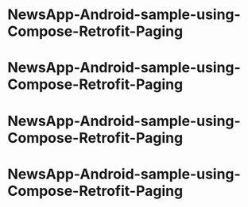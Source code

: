 # NewsApp-Android-sample-using-Compose-Retrofit-Paging
# NewsApp-Android-sample-using-Compose-Retrofit-Paging
# NewsApp-Android-sample-using-Compose-Retrofit-Paging
# NewsApp-Android-sample-using-Compose-Retrofit-Paging
